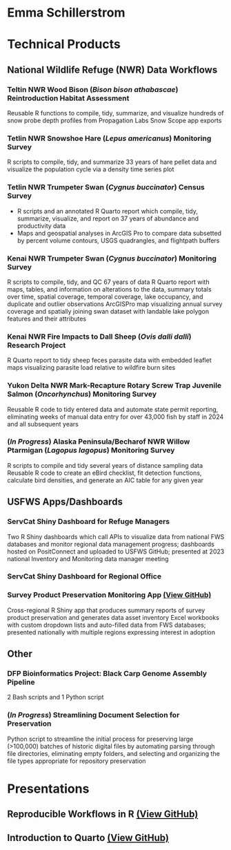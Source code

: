 # Emma Schillerstrom

# Technical Products
## National Wildlife Refuge (NWR) Data Workflows
### Teltin NWR Wood Bison (*Bison bison athabascae*) Reintroduction Habitat Assessment
Reusable R functions to compile, tidy, summarize, and visualize hundreds of snow probe depth profiles from Propagation Labs Snow Scope app exports
### Tetlin NWR Snowshoe Hare (*Lepus americanus*) Monitoring Survey
R scripts to compile, tidy, and summarize 33 years of hare pellet data and visualize the population cycle via a density time series plot
### Tetlin NWR Trumpeter Swan (*Cygnus buccinator*) Census Survey
- R scripts and an annotated R Quarto report which compile, tidy, summarize, visualize, and report on 37 years of abundance and productivity data
- Maps and geospatial analyses in ArcGIS Pro to compare data subsetted by percent volume contours, USGS quadrangles, and flightpath buffers
### Kenai NWR Trumpeter Swan (*Cygnus buccinator*) Monitoring Survey
R scripts to compile, tidy, and QC 67 years of data
R Quarto report with maps, tables, and information on alterations to the data, summary totals over time, spatial coverage, temporal coverage, lake occupancy, and duplicate and outlier observations
ArcGISPro map visualizing annual survey coverage and spatially joining swan dataset with landable lake polygon features and their attributes
### Kenai NWR Fire Impacts to Dall Sheep (*Ovis dalli dalli*) Research Project
R Quarto report to tidy sheep feces parasite data with embedded leaflet maps visualizing parasite load relative to wildfire burn sites
### Yukon Delta NWR Mark-Recapture Rotary Screw Trap Juvenile Salmon (*Oncorhynchus*) Monitoring Survey
Reusable R code to tidy entered data and automate state permit reporting, eliminating weeks of manual data entry for over 43,000 fish by staff in 2024 and all subsequent years
### (*In Progress*) Alaska Peninsula/Becharof NWR Willow Ptarmigan (*Lagopus lagopus*) Monitoring Survey
R scripts to compile and tidy several years of distance sampling data
Reusable R code to create an eBird checklist, fit detection functions, calculate bird densities, and generate an AIC table for any given year

## USFWS Apps/Dashboards
### ServCat Shiny Dashboard for Refuge Managers
Two R Shiny dashboards which call APIs to visualize data from national FWS databases and monitor regional data management progress; dashboards hosted on PositConnect and uploaded to USFWS GitHub; presented at 2023 national Inventory and Monitoring data manager meeting
### ServCat Shiny Dashboard for Regional Office
### Survey Product Preservation Monitoring App [(View GitHub)](https://github.com/USFWS/check-survey-preservation)
Cross-regional R Shiny app that produces summary reports of survey product preservation and generates data asset inventory Excel workbooks with custom dropdown lists and auto-filled data from FWS databases; presented nationally with multiple regions expressing interest in adoption

## Other
### DFP Bioinformatics Project: Black Carp Genome Assembly Pipeline
2 Bash scripts and 1 Python script
### (*In Progress*) Streamlining Document Selection for Preservation
Python script to streamline the initial process for preserving large (>100,000) batches of historic digital files by automating parsing through file directories, eliminating empty folders, and selecting and organizing the file types appropriate for repository preservation

# Presentations
## Reproducible Workflows in R [(View GitHub)](https://github.com/USFWS/data-workflow-presentation)
## Introduction to Quarto [(View GitHub)](https://github.com/USFWS/intro-to-quarto)
